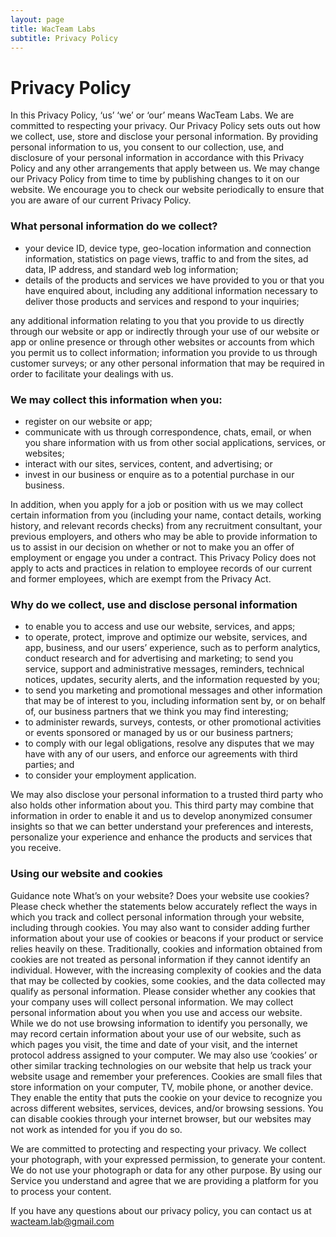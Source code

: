 ```yaml
---
layout: page
title: WacTeam Labs
subtitle: Privacy Policy
---
```


**Privacy Policy**
==================

In this Privacy Policy, ‘us’ ‘we’ or ‘our’ means WacTeam Labs. We are committed to respecting your privacy. Our Privacy Policy sets outs out how we collect, use, store and disclose your personal information. By providing personal information to us, you consent to our collection, use, and disclosure of your personal information in accordance with this Privacy Policy and any other arrangements that apply between us. We may change our Privacy Policy from time to time by publishing changes to it on our website. We encourage you to check our website periodically to ensure that you are aware of our current Privacy Policy.

### **What personal information do we collect?**

*   your device ID, device type, geo-location information and connection information, statistics on page views, traffic to and from the sites, ad data, IP address, and standard web log information;
*   details of the products and services we have provided to you or that you have enquired about, including any additional information necessary to deliver those products and services and respond to your inquiries;

any additional information relating to you that you provide to us directly through our website or app or indirectly through your use of our website or app or online presence or through other websites or accounts from which you permit us to collect information; information you provide to us through customer surveys; or any other personal information that may be required in order to facilitate your dealings with us.

### **We may collect this information when you:**

*   register on our website or app;
*   communicate with us through correspondence, chats, email, or when you share information with us from other social applications, services, or websites;
*   interact with our sites, services, content, and advertising; or
*   invest in our business or enquire as to a potential purchase in our business.

In addition, when you apply for a job or position with us we may collect certain information from you (including your name, contact details, working history, and relevant records checks) from any recruitment consultant, your previous employers, and others who may be able to provide information to us to assist in our decision on whether or not to make you an offer of employment or engage you under a contract. This Privacy Policy does not apply to acts and practices in relation to employee records of our current and former employees, which are exempt from the Privacy Act.

### **Why do we collect, use and disclose personal information**

*   to enable you to access and use our website, services, and apps;
*   to operate, protect, improve and optimize our website, services, and app, business, and our users’ experience, such as to perform analytics, conduct research and for advertising and marketing; to send you service, support and administrative messages, reminders, technical notices, updates, security alerts, and the information requested by you;
*   to send you marketing and promotional messages and other information that may be of interest to you, including information sent by, or on behalf of, our business partners that we think you may find interesting;
*   to administer rewards, surveys, contests, or other promotional activities or events sponsored or managed by us or our business partners;
*   to comply with our legal obligations, resolve any disputes that we may have with any of our users, and enforce our agreements with third parties; and
*   to consider your employment application.

We may also disclose your personal information to a trusted third party who also holds other information about you. This third party may combine that information in order to enable it and us to develop anonymized consumer insights so that we can better understand your preferences and interests, personalize your experience and enhance the products and services that you receive.

### **Using our website and cookies**

Guidance note What’s on your website? Does your website use cookies? Please check whether the statements below accurately reflect the ways in which you track and collect personal information through your website, including through cookies. You may also want to consider adding further information about your use of cookies or beacons if your product or service relies heavily on these. Traditionally, cookies and information obtained from cookies are not treated as personal information if they cannot identify an individual. However, with the increasing complexity of cookies and the data that may be collected by cookies, some cookies, and the data collected may qualify as personal information. Please consider whether any cookies that your company uses will collect personal information. We may collect personal information about you when you use and access our website. While we do not use browsing information to identify you personally, we may record certain information about your use of our website, such as which pages you visit, the time and date of your visit, and the internet protocol address assigned to your computer. We may also use ‘cookies’ or other similar tracking technologies on our website that help us track your website usage and remember your preferences. Cookies are small files that store information on your computer, TV, mobile phone, or another device. They enable the entity that puts the cookie on your device to recognize you across different websites, services, devices, and/or browsing sessions. You can disable cookies through your internet browser, but our websites may not work as intended for you if you do so.

We are committed to protecting and respecting your privacy. We collect your photograph, with your expressed permission, to generate your content. We do not use your photograph or data for any other purpose. By using our Service you understand and agree that we are providing a platform for you to process your content.

If you have any questions about our privacy policy, you can contact us at <wacteam.lab@gmail.com>
